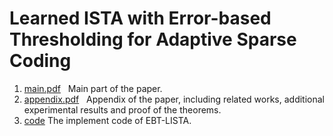 # Learned ISTA with Error-based Thresholding for Adaptive Sparse Coding
1. [main.pdf](https://github.com/lzalza/EBT-LISTA/blob/main/main.pdf) &nbsp; Main part of the paper.
2. [appendix.pdf](https://github.com/lzalza/EBT-LISTA/blob/main/appendix.pdf) &nbsp; Appendix of the paper, including related works, additional experimental results and proof of the theorems.
3. [code](https://github.com/lzalza/EBT-LISTA/tree/main/code) The implement code of EBT-LISTA.
  
